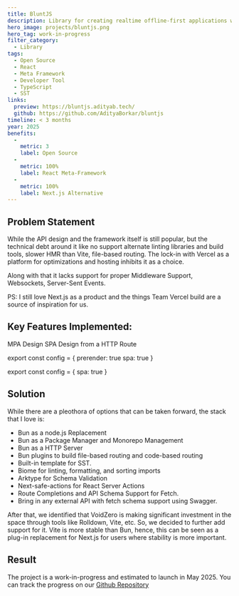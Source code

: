 ```yaml
---
title: BluntJS
description: Library for creating realtime offline-first applications with PWA, Service Workers, IndexedDB.
hero_image: projects/bluntjs.png
hero_tag: work-in-progress
filter_category:
  - Library
tags:
  - Open Source
  - React
  - Meta Framework
  - Developer Tool
  - TypeScript
  - SST
links:
  preview: https://bluntjs.adityab.tech/
  github: https://github.com/AdityaBorkar/bluntjs
timeline: < 3 months
year: 2025
benefits:
  -
    metric: 3
    label: Open Source
  -
    metric: 100%
    label: React Meta-Framework
  -
    metric: 100%
    label: Next.js Alternative
---
```


## Problem Statement

While the API design and the framework itself is still popular, but the technical debt around it like no support alternate linting libraries and build tools, slower HMR than Vite, file-based routing. The lock-in with Vercel as a platform for optimizations and hosting inhibits it as a choice.

Along with that it lacks support for proper Middleware Support, Websockets, Server-Sent Events.

PS: I still love Next.js as a product and the things Team Vercel build are a source of inspiration for us.

## Key Features Implemented:

MPA Design
SPA Design from a HTTP Route

export const config = {
  prerender: true
  spa: true
}

export const config = {
  spa: true
}

## Solution

While there are a pleothora of options that can be taken forward, the stack that I love is:

- Bun as a node.js Replacement
- Bun as a Package Manager and Monorepo Management
- Bun as a HTTP Server
- Bun plugins to build file-based routing and code-based routing
- Built-in template for SST.
- Biome for linting, formatting, and sorting imports
- Arktype for Schema Validation
- Next-safe-actions for React Server Actions
- Route Completions and API Schema Support for Fetch.
- Bring in any external API with fetch schema support using Swagger.

After that, we identified that VoidZero is making significant investment in the space through tools like Rolldown, Vite, etc. So, we decided to further add support for it. Vite is more stable than Bun, hence, this can be seen as a plug-in replacement for Next.js for users where stability is more important.

## Result

The project is a work-in-progress and estimated to launch in May 2025. You can track the progress on our [Github Repository](https://github.com/AdityaBorkar/bluntjs)

